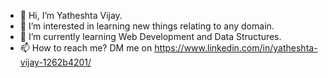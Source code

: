 - 👋 Hi, I’m Yatheshta Vijay.
- 👀 I’m interested in learning new things relating to any domain.
- 🌱 I’m currently learning Web Development and Data Structures.
- 📫 How to reach me? DM me on https://www.linkedin.com/in/yatheshta-vijay-1262b4201/ 

<!---
Yatheshta/Yatheshta is a ✨ special ✨ repository because its `README.md` (this file) appears on your GitHub profile.
You can click the Preview link to take a look at your changes.
--->
